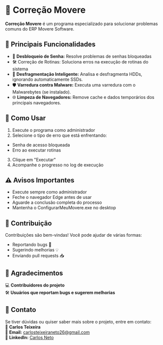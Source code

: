 # 🔧 Correção Movere

**Correção Movere** é um programa especializado para solucionar problemas comuns do ERP Movere Software.

## 🎯 Principais Funcionalidades
- 🔑 **Desbloqueio de Senha:** Resolve problemas de senhas bloqueadas
- 🛠 Correção de Rotinas: Soluciona erros na execução de rotinas do sistema
- 🚀 **Desfragmentação Inteligente:** Analisa e desfragmenta HDDs, ignorando automaticamente SSDs.
- 🛡 **Varredura contra Malware:** Executa uma varredura com o Malwarebytes (se instalado).
- 🌐 **Limpeza de Navegadores:** Remove cache e dados temporários dos principais navegadores.

## 🚀 Como Usar
1. Execute o programa como administrador
2. Selecione o tipo de erro que está enfrentando:
 - Senha de acesso bloqueada
 - Erro ao executar rotinas
3. Clique em "Executar"
4. Acompanhe o progresso no log de execução

## ⚠️ Avisos Importantes
 - Execute sempre como administrador
 - Feche o navegador Edge antes de usar
 - Aguarde a conclusão completa do processo
 - Mantenha o ConfigurarMeuMovere.exe no desktop

## 🤝 Contribuição
Contribuições são bem-vindas! Você pode ajudar de várias formas:
- Reportando bugs 🐞
- Sugerindo melhorias 💡
- Enviando pull requests 📥

## 💙 **Agradecimentos**  
💻 **Contribuidores do projeto**  
🛠 **Usuários que reportam bugs e sugerem melhorias**  

## 📩 Contato
Se tiver dúvidas ou quiser saber mais sobre o projeto, entre em contato:  
👤 **Carlos Teixeira**  
📧 **Email:** carlosteixeiraneto26@gmail.com  
💼 **LinkedIn:** [Carlos Neto](https://www.linkedin.com/in/carlos-neto-861541252/)
